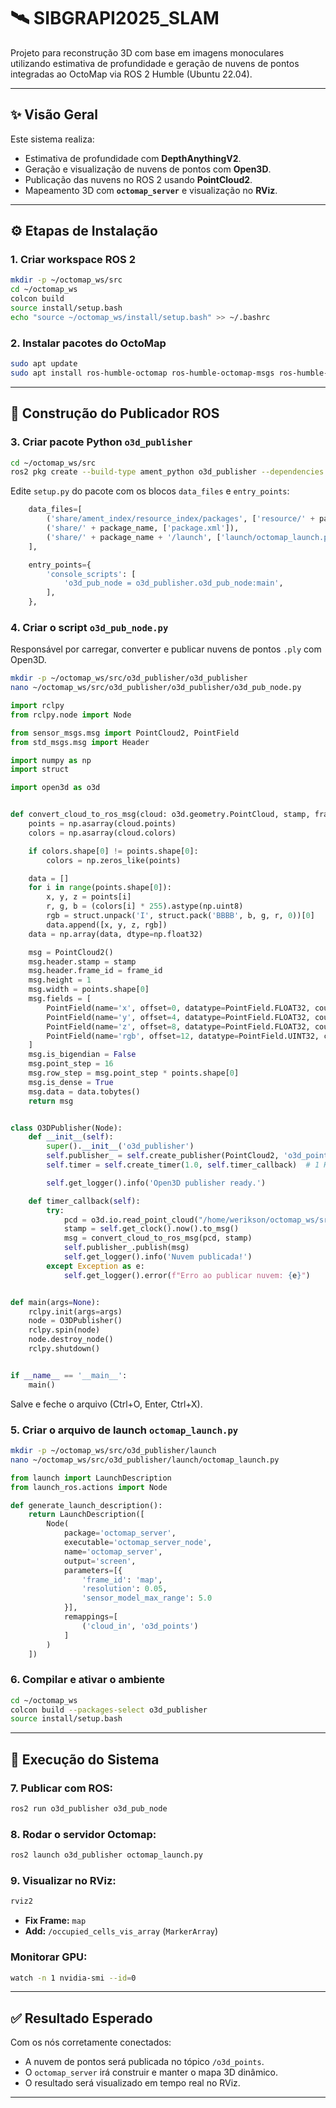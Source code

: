 # 🛰️ SIBGRAPI2025_SLAM

Projeto para reconstrução 3D com base em imagens monoculares utilizando estimativa de profundidade e geração de nuvens de pontos integradas ao OctoMap via ROS 2 Humble (Ubuntu 22.04).

---

## ✨ Visão Geral

Este sistema realiza:

- Estimativa de profundidade com **DepthAnythingV2**.
- Geração e visualização de nuvens de pontos com **Open3D**.
- Publicação das nuvens no ROS 2 usando **PointCloud2**.
- Mapeamento 3D com **`octomap_server`** e visualização no **RViz**.

---

## ⚙️ Etapas de Instalação

### 1. Criar workspace ROS 2

```bash
mkdir -p ~/octomap_ws/src
cd ~/octomap_ws
colcon build
source install/setup.bash
echo "source ~/octomap_ws/install/setup.bash" >> ~/.bashrc
```

### 2. Instalar pacotes do OctoMap

```bash
sudo apt update
sudo apt install ros-humble-octomap ros-humble-octomap-msgs ros-humble-octomap-server
```

---

## 🧱 Construção do Publicador ROS

### 3. Criar pacote Python `o3d_publisher`

```bash
cd ~/octomap_ws/src
ros2 pkg create --build-type ament_python o3d_publisher --dependencies rclpy sensor_msgs std_msgs
```

Edite `setup.py` do pacote com os blocos `data_files` e `entry_points`:

```python
    data_files=[
        ('share/ament_index/resource_index/packages', ['resource/' + package_name]),
        ('share/' + package_name, ['package.xml']),
        ('share/' + package_name + '/launch', ['launch/octomap_launch.py']),
    ],

    entry_points={
        'console_scripts': [
            'o3d_pub_node = o3d_publisher.o3d_pub_node:main',
        ],
    },
```

### 4. Criar o script `o3d_pub_node.py`

Responsável por carregar, converter e publicar nuvens de pontos `.ply` com Open3D.  
```bash
mkdir -p ~/octomap_ws/src/o3d_publisher/o3d_publisher
nano ~/octomap_ws/src/o3d_publisher/o3d_publisher/o3d_pub_node.py
```

```python
import rclpy
from rclpy.node import Node

from sensor_msgs.msg import PointCloud2, PointField
from std_msgs.msg import Header

import numpy as np
import struct

import open3d as o3d


def convert_cloud_to_ros_msg(cloud: o3d.geometry.PointCloud, stamp, frame_id="map") -> PointCloud2:
    points = np.asarray(cloud.points)
    colors = np.asarray(cloud.colors)

    if colors.shape[0] != points.shape[0]:
        colors = np.zeros_like(points)

    data = []
    for i in range(points.shape[0]):
        x, y, z = points[i]
        r, g, b = (colors[i] * 255).astype(np.uint8)
        rgb = struct.unpack('I', struct.pack('BBBB', b, g, r, 0))[0]
        data.append([x, y, z, rgb])
    data = np.array(data, dtype=np.float32)

    msg = PointCloud2()
    msg.header.stamp = stamp
    msg.header.frame_id = frame_id
    msg.height = 1
    msg.width = points.shape[0]
    msg.fields = [
        PointField(name='x', offset=0, datatype=PointField.FLOAT32, count=1),
        PointField(name='y', offset=4, datatype=PointField.FLOAT32, count=1),
        PointField(name='z', offset=8, datatype=PointField.FLOAT32, count=1),
        PointField(name='rgb', offset=12, datatype=PointField.UINT32, count=1)
    ]
    msg.is_bigendian = False
    msg.point_step = 16
    msg.row_step = msg.point_step * points.shape[0]
    msg.is_dense = True
    msg.data = data.tobytes()
    return msg


class O3DPublisher(Node):
    def __init__(self):
        super().__init__('o3d_publisher')
        self.publisher_ = self.create_publisher(PointCloud2, 'o3d_points', 10)
        self.timer = self.create_timer(1.0, self.timer_callback)  # 1 Hz

        self.get_logger().info('Open3D publisher ready.')

    def timer_callback(self):
        try:
            pcd = o3d.io.read_point_cloud("/home/werikson/octomap_ws/src/SIBGRAPI2025_slam/point_clouds/pcd.ply") # Mude para o caminho dos seus dados
            stamp = self.get_clock().now().to_msg()
            msg = convert_cloud_to_ros_msg(pcd, stamp)
            self.publisher_.publish(msg)
            self.get_logger().info('Nuvem publicada!')
        except Exception as e:
            self.get_logger().error(f"Erro ao publicar nuvem: {e}")


def main(args=None):
    rclpy.init(args=args)
    node = O3DPublisher()
    rclpy.spin(node)
    node.destroy_node()
    rclpy.shutdown()


if __name__ == '__main__':
    main()
```

Salve e feche o arquivo (Ctrl+O, Enter, Ctrl+X).

### 5. Criar o arquivo de launch `octomap_launch.py`

```bash
mkdir -p ~/octomap_ws/src/o3d_publisher/launch
nano ~/octomap_ws/src/o3d_publisher/launch/octomap_launch.py
```

```python
from launch import LaunchDescription
from launch_ros.actions import Node

def generate_launch_description():
    return LaunchDescription([
        Node(
            package='octomap_server',
            executable='octomap_server_node',
            name='octomap_server',
            output='screen',
            parameters=[{
                'frame_id': 'map',
                'resolution': 0.05,
                'sensor_model_max_range': 5.0
            }],
            remappings=[
                ('cloud_in', 'o3d_points')
            ]
        )
    ])
```

### 6. Compilar e ativar o ambiente

```bash
cd ~/octomap_ws
colcon build --packages-select o3d_publisher
source install/setup.bash
```

---

## 🧪 Execução do Sistema

### 7. Publicar com ROS:

```bash
ros2 run o3d_publisher o3d_pub_node
```

### 8. Rodar o servidor Octomap:

```bash
ros2 launch o3d_publisher octomap_launch.py
```

### 9. Visualizar no RViz:

```bash
rviz2
```

- **Fix Frame:** `map`
- **Add:** `/occupied_cells_vis_array` (`MarkerArray`)

### Monitorar GPU:

```bash
watch -n 1 nvidia-smi --id=0
```

---

## ✅ Resultado Esperado

Com os nós corretamente conectados:

* A nuvem de pontos será publicada no tópico `/o3d_points`.
* O `octomap_server` irá construir e manter o mapa 3D dinâmico.
* O resultado será visualizado em tempo real no RViz.

---
